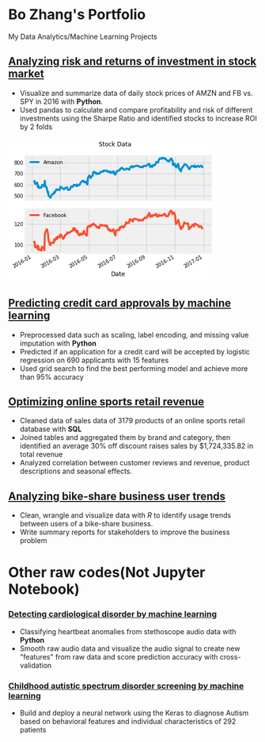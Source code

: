 # Bo Zhang's Portfolio
My Data Analytics/Machine Learning Projects
## [Analyzing risk and returns of investment in stock market](https://github.com/TheophilusZhang/Sharp_ratio_Datacamp/blob/main/sharp_ratio.ipynb)
* Visualize and summarize data of daily stock prices of AMZN and FB vs. SPY in 2016 with **Python**. 
* Used pandas to calculate and compare profitability and risk of different investments using the Sharpe Ratio and identified stocks to increase ROI by 2 folds

![](https://github.com/TheophilusZhang/Bo_Portfolio/blob/main/images/FB_APPL.png)
## [Predicting credit card approvals by machine learning](https://github.com/TheophilusZhang/datacamp_ML_credit_card/blob/main/ML_credit_card_approval.ipynb)
* Preprocessed data such as scaling, label encoding, and missing value imputation with **Python** 
* Predicted if an application for a credit card will be accepted by logistic regression on 690 applicants with 15 features
*	Used grid search to find the best performing model and achieve more than 95% accuracy
## [Optimizing online sports retail revenue](https://github.com/TheophilusZhang/SQL_online_revenue_Datacamp/blob/main/ecommerce_SQL.ipynb)
*	Cleaned data of sales data of 3179 products of an online sports retail database with **SQL**
*	Joined tables and aggregated them by brand and category, then identified an average 30% off discount raises sales by $1,724,335.82 in total revenue
*	Analyzed correlation between customer reviews and revenue, product descriptions and seasonal effects.
## [Analyzing bike-share business user trends](https://github.com/TheophilusZhang/R_cyclistic_user_analysis/blob/main/google-analytics-capstone-project-cyclistic.ipynb)
*	Clean, wrangle and visualize data with *R* to identify usage trends between users of a bike-share business. 
*	Write summary reports for stakeholders to improve the business problem
# Other raw codes(Not Jupyter Notebook)
### [Detecting cardiological disorder by machine learning](https://github.com/TheophilusZhang/Heart_disease/blob/main/Heartbeat.py)
* Classifying heartbeat anomalies from stethoscope audio data with **Python**
*	Smooth raw audio data and visualize the audio signal to create new "features" from raw data and score prediction accuracy with cross-validation
### [Childhood autistic spectrum disorder screening by machine learning](https://github.com/TheophilusZhang/Autism/blob/main/Autism.py)
* Build and deploy a neural network using the Keras to diagnose Autism based on behavioral features and individual characteristics of 292 patients
